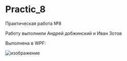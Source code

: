 # Practic_8



Практическая работа №8





Работу выполнили Андрей добжинский и Иван Зотов

Выполнена в WPF:



![изображение](https://github.com/user-attachments/assets/257b693d-3c4e-43c2-a3a4-5636b4590884)
